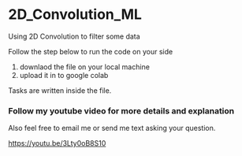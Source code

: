 # 2D_Convolution_ML
Using 2D Convolution to filter some data 

Follow the step below to run the code on your side 
1. downlaod the file on your local machine 
2. upload it in to google colab 


Tasks are written inside the file. 

### Follow my youtube video for more details and explanation
Also feel free to email me or send me text asking your question.

https://youtu.be/3Lty0oB8S10

